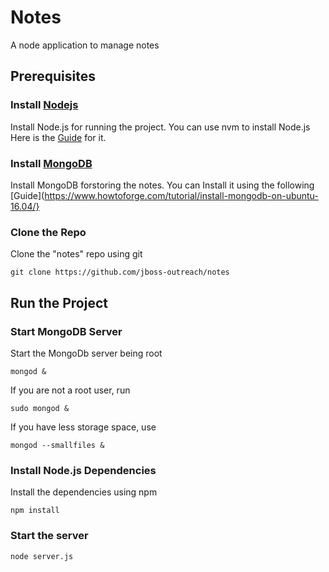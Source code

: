 # Notes

A node application to manage notes

## Prerequisites

### Install [Nodejs](https://nodejs.org/en)

Install Node.js for running the project.
You can use nvm to install Node.js
Here is the [Guide](https://www.digitalocean.com/community/tutorials/how-to-install-node-js-on-ubuntu-16-04) for it.

### Install [MongoDB](https://www.mongodb.com)

Install MongoDB forstoring the notes.
You can Install it using the following [Guide](https://www.howtoforge.com/tutorial/install-mongodb-on-ubuntu-16.04/}

### Clone the Repo

Clone the "notes" repo using git
```
git clone https://github.com/jboss-outreach/notes
```

## Run the Project

### Start MongoDB Server

 Start the MongoDb server being root
```
mongod &
```

 If you are not a root user, run
```
sudo mongod &
```

 If you have less storage space, use
```
mongod --smallfiles &
```

### Install Node.js Dependencies

Install the dependencies using npm
```
npm install
```

### Start the server
```
node server.js
```
